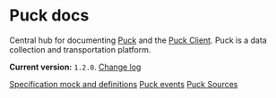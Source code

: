 # Puck docs
Central hub for documenting [Puck](https://github.com/DoSomething/puck) and the [Puck Client](https://github.com/DoSomething/puck-client). Puck is a data collection and transportation platform.

**Current version:** `1.2.0`. [Change log](./changelog.md)

[Specification mock and definitions](./spec.md)
[Puck events](./events.md)
[Puck Sources](./sources.md)
